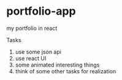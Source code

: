 # portfolio-app
my portfolio in react

Tasks
1) use some json api
2) use react UI
3) some animated interesting things
4) think of some other tasks for realization
